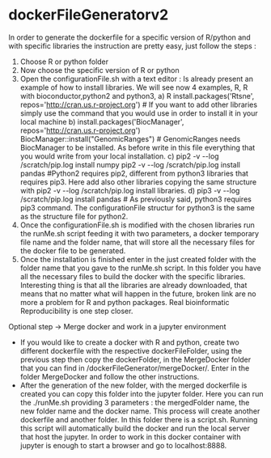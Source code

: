# dockerFileGeneratorv2

In order to generate the dockerfile for a specific version of R/python and with specific libraries the instruction are pretty easy, just follow the steps : 
1) Choose R or python folder 
2) Now choose the specific version of R or python 
3) Open the configurationFile.sh with a text editor : 
    Is already present an example of how to install libraries. We will see now 4 examples, R, R with bioconductor,python2 and python3,
    a) R install.packages('Rtsne', repos='http://cran.us.r-project.org') # If you want to add other libraries simply use the command that you would use in order to install it in your local machine
    b) install.packages('BiocManager', repos='http://cran.us.r-project.org')
       BiocManager::install("GenomicRanges") # GenomicRanges needs BiocManager to be installed. As before write in this file everything that you would write from your local installation. 
     c) pip2 -v --log /scratch/pip.log install numpy
pip2 -v --log /scratch/pip.log install pandas #Python2 requires pip2, different from python3 libraries that requires pip3. Here add also other libraries copying the same structure with pip2 -v --log /scratch/pip.log install libraries. 
    d) pip3 -v --log /scratch/pip.log install pandas # As previously said, python3 requires pip3 command. The configurationFile structur for python3 is the same as the structure file for python2. 
4) Once the configurationFile.sh is modified with the chosen libraries run the runMe.sh script feeding it with two parameters, a docker temporary file name and the folder name, that will store all the necessary files for the docker file to be generated. 
5) Once the installation is finished enter in the just created folder with the folder name that you gave to the runMe.sh script. In this folder you have all the necessary files to build the docker with the specific libraries. Interesting thing is that all the libraries are already downloaded, that means that no matter what will happen in the future, broken link are no more a problem for R and python packages. Real bioinformatic Reproducibility is one step closer. 

Optional step -> Merge docker and work in a jupyter environment

- If you would like to create a docker with R and python, create two different dockerfile with the respective dockerFileFolder, using the previous step then copy the dockerFolder, in the MergeDocker folder that you can find in /dockerFileGenerator/mergeDocker/. Enter in the folder MergeDocker and follow the other instructions. 
- After the generation of the new folder, with the merged dockerfile is created you can copy this folder into the jupyter folder. Here you can run the ./runMe.sh providing 3 parameters : the mergedFolder name, the new folder name and the docker name. This process will create another dockerfile and another folder. In this folder there is a script.sh. Running this script will automatically build the docker and run the local server that host the jupyter. In order to work in this docker container with jupyter is enough to start a browser and go to localhost:8888. 

